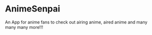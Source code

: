 # AnimeSenpai
An App for anime fans to check out airing anime, aired anime and many many many more!!!

